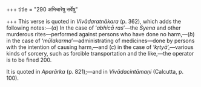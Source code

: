 +++
title = "290 अभिचारेषु सर्वेषु"

+++
This verse is quoted in *Vivādaratnākara* (p. 362), which adds the
following notes:—(*a*) In the case of ‘*abhicā* *ras*’—the *Śyena* and
other murderous rites—performed against persons who have done no
harm,—(*b*) in the case of ‘*mūlakarma*’—administrating of
medicines—done by persons with the intention of causing harm,—and (*c*)
in the case of ‘*kṛtyā*’,—various kinds of sorcery, such as forcible
transportation and the like,—the operator is to be fined 200.

It is quoted in *Aparārka* (p. 821);—and in *Vivādacintāmaṇi* (Calcutta,
p. 100).
